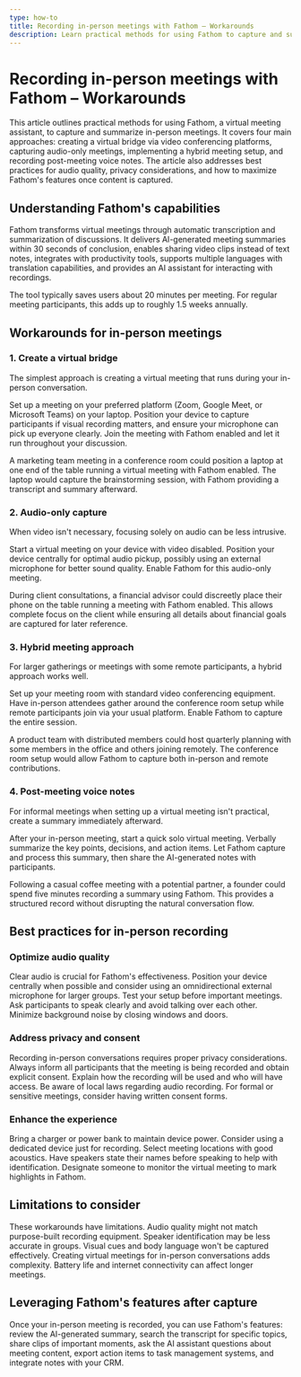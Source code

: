 ```yaml
---
type: how-to
title: Recording in-person meetings with Fathom – Workarounds
description: Learn practical methods for using Fathom to capture and summarize in-person meetings through virtual bridges, audio-only recording, hybrid setups, and post-meeting voice notes.
---
```


# Recording in-person meetings with Fathom – Workarounds

This article outlines practical methods for using Fathom, a virtual meeting assistant, to capture and summarize in-person meetings. It covers four main approaches: creating a virtual bridge via video conferencing platforms, capturing audio-only meetings, implementing a hybrid meeting setup, and recording post-meeting voice notes. The article also addresses best practices for audio quality, privacy considerations, and how to maximize Fathom's features once content is captured.

## Understanding Fathom's capabilities

Fathom transforms virtual meetings through automatic transcription and summarization of discussions. It delivers AI-generated meeting summaries within 30 seconds of conclusion, enables sharing video clips instead of text notes, integrates with productivity tools, supports multiple languages with translation capabilities, and provides an AI assistant for interacting with recordings.

The tool typically saves users about 20 minutes per meeting. For regular meeting participants, this adds up to roughly 1.5 weeks annually.

## Workarounds for in-person meetings

### 1. Create a virtual bridge

The simplest approach is creating a virtual meeting that runs during your in-person conversation.

Set up a meeting on your preferred platform (Zoom, Google Meet, or Microsoft Teams) on your laptop. Position your device to capture participants if visual recording matters, and ensure your microphone can pick up everyone clearly. Join the meeting with Fathom enabled and let it run throughout your discussion.

A marketing team meeting in a conference room could position a laptop at one end of the table running a virtual meeting with Fathom enabled. The laptop would capture the brainstorming session, with Fathom providing a transcript and summary afterward.

### 2. Audio-only capture

When video isn't necessary, focusing solely on audio can be less intrusive.

Start a virtual meeting on your device with video disabled. Position your device centrally for optimal audio pickup, possibly using an external microphone for better sound quality. Enable Fathom for this audio-only meeting.

During client consultations, a financial advisor could discreetly place their phone on the table running a meeting with Fathom enabled. This allows complete focus on the client while ensuring all details about financial goals are captured for later reference.

### 3. Hybrid meeting approach

For larger gatherings or meetings with some remote participants, a hybrid approach works well.

Set up your meeting room with standard video conferencing equipment. Have in-person attendees gather around the conference room setup while remote participants join via your usual platform. Enable Fathom to capture the entire session.

A product team with distributed members could host quarterly planning with some members in the office and others joining remotely. The conference room setup would allow Fathom to capture both in-person and remote contributions.

### 4. Post-meeting voice notes

For informal meetings when setting up a virtual meeting isn't practical, create a summary immediately afterward.

After your in-person meeting, start a quick solo virtual meeting. Verbally summarize the key points, decisions, and action items. Let Fathom capture and process this summary, then share the AI-generated notes with participants.

Following a casual coffee meeting with a potential partner, a founder could spend five minutes recording a summary using Fathom. This provides a structured record without disrupting the natural conversation flow.

## Best practices for in-person recording

### Optimize audio quality

Clear audio is crucial for Fathom's effectiveness. Position your device centrally when possible and consider using an omnidirectional external microphone for larger groups. Test your setup before important meetings. Ask participants to speak clearly and avoid talking over each other. Minimize background noise by closing windows and doors.

### Address privacy and consent

Recording in-person conversations requires proper privacy considerations. Always inform all participants that the meeting is being recorded and obtain explicit consent. Explain how the recording will be used and who will have access. Be aware of local laws regarding audio recording. For formal or sensitive meetings, consider having written consent forms.

### Enhance the experience

Bring a charger or power bank to maintain device power. Consider using a dedicated device just for recording. Select meeting locations with good acoustics. Have speakers state their names before speaking to help with identification. Designate someone to monitor the virtual meeting to mark highlights in Fathom.

## Limitations to consider

These workarounds have limitations. Audio quality might not match purpose-built recording equipment. Speaker identification may be less accurate in groups. Visual cues and body language won't be captured effectively. Creating virtual meetings for in-person conversations adds complexity. Battery life and internet connectivity can affect longer meetings.

## Leveraging Fathom's features after capture

Once your in-person meeting is recorded, you can use Fathom's features: review the AI-generated summary, search the transcript for specific topics, share clips of important moments, ask the AI assistant questions about meeting content, export action items to task management systems, and integrate notes with your CRM.
